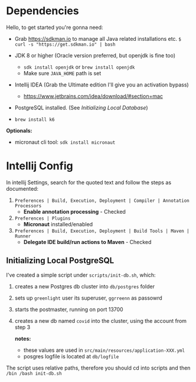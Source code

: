 # Dependencies
 
Hello, to get started you're gonna need:

- Grab https://sdkman.io to manage all Java related installations
 etc. `$ curl -s "https://get.sdkman.io" | bash`

- JDK 8 or higher (Oracle version preferred, but openjdk is fine too) 
    - `sdk install openjdk` or `brew install openjdk` 
    - Make sure `JAVA_HOME` path is set

- Intellij IDEA (Grab the Ultimate edition I'll give you an activation bypass)
    - https://www.jetbrains.com/idea/download/#section=mac
 
- PostgreSQL installed. (See _Initializing Local Database_)

- `brew install k6`
 
 **Optionals:** 
 - micronaut cli tool: `sdk install micronaut`

# Intellij Config
In intellij Settings, search for the quoted text and follow the steps as
 documented:
 
1) `Preferences | Build, Execution, Deployment | Compiler | Annotation
 Processors`
    - **Enable annotation processing** - Checked
2) `Preferences | Plugins` 
    - **Micronaut** installed/enabled
3) `Preferences | Build, Execution, Deployment | Build Tools | Maven | Runner` 
    - **Delegate IDE build/run actions to Maven** - Checked


## Initializing Local PostgreSQL
I've created a simple script under `scripts/init-db.sh`, which:

 1) creates a new Postgres db cluster into `db/postgres` folder
 2) sets up `greenlight` user its superuser, `ggrreenn` as passowrd
 3) starts the postmaster, running on port 13700
 4) creates a new db named `covid` into the cluster, using the account from step 3
 
    **notes:** 
    - these values are used in `src/main/resources/application-XXX.yml`
    - posgres logfile is located at `db/logfile`
 
 The script uses relative paths, therefore you should cd into scripts and then `/bin
 /bash init-db.sh`  
